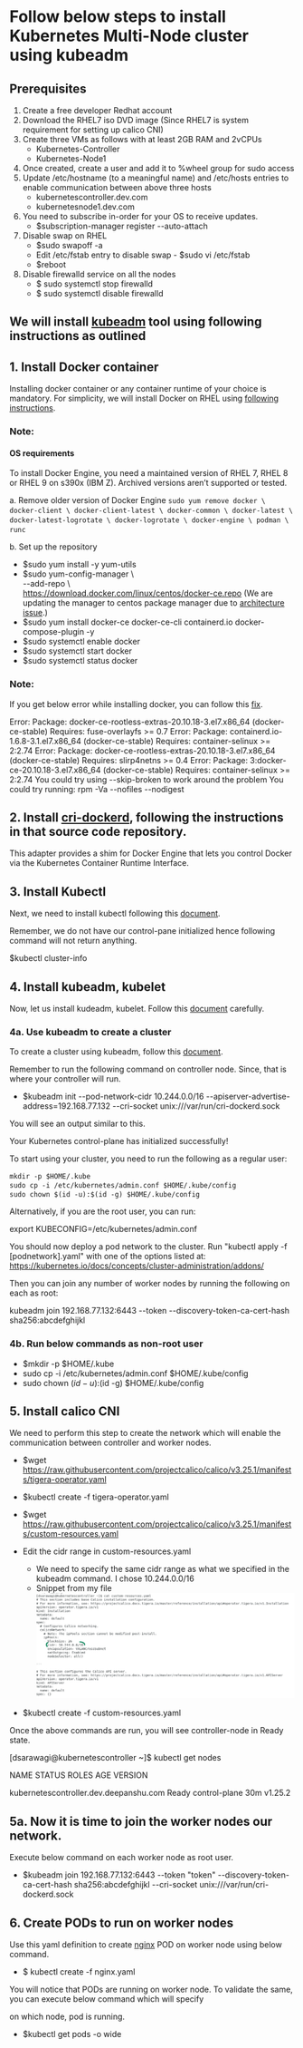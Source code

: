 # Follow below steps to install Kubernetes Multi-Node cluster using kubeadm

## Prerequisites

1. Create a free developer Redhat account
2. Download the RHEL7 iso DVD image (Since RHEL7 is system requirement for setting up calico CNI)
3. Create three VMs as follows with at least 2GB RAM and 2vCPUs
    - Kubernetes-Controller
    - Kubernetes-Node1
4. Once created, create a user and add it to %wheel group for sudo access
5. Update /etc/hostname (to a meaningful name) and /etc/hosts entries to enable communication between above three hosts
   - kubernetescontroller.dev.com
   - kubernetesnode1.dev.com
6. You need to subscribe in-order for your OS to receive updates.
   - $subscription-manager register --auto-attach
7. Disable swap on RHEL
   - $sudo swapoff -a
   - Edit /etc/fstab entry to disable swap - $sudo vi /etc/fstab
   - $reboot
8. Disable firewalld service on all the nodes
   - $ sudo systemctl stop firewalld
   - $ sudo systemctl disable firewalld

## We will install [kubeadm](https://kubernetes.io/docs/setup/production-environment/tools/kubeadm/install-kubeadm/) tool using following instructions as outlined
## 1. Install Docker container

Installing docker container or any container runtime of your choice is mandatory.
For simplicity, we will install Docker on RHEL using [following instructions](https://docs.docker.com/engine/install/rhel/).

### Note:
#### OS requirements
To install Docker Engine, you need a maintained version of RHEL 7, RHEL 8 or RHEL 9 on s390x (IBM Z). Archived versions aren’t supported or tested.

a. Remove older version of Docker Engine
    ```
     sudo yum remove docker \
     docker-client \
     docker-client-latest \
     docker-common \
     docker-latest \
     docker-latest-logrotate \
     docker-logrotate \
     docker-engine \
     podman \
     runc
     ```

b. Set up the repository
   - $sudo yum install -y yum-utils
   - $sudo yum-config-manager \\\
     --add-repo \\\
     https://download.docker.com/linux/centos/docker-ce.repo (We are updating the manager to centos package manager due to [architecture issue](https://access.redhat.com/discussions/6249651).)
   - $sudo yum install docker-ce docker-ce-cli containerd.io docker-compose-plugin -y
   - $sudo systemctl enable docker
   - $sudo systemctl start docker
   - $sudo systemctl status docker

### Note:

If you get below error while installing docker, you can follow this [fix](https://stackoverflow.com/questions/65878769/cannot-install-docker-in-a-rhel-server).

Error: Package: docker-ce-rootless-extras-20.10.18-3.el7.x86_64 (docker-ce-stable)
Requires: fuse-overlayfs >= 0.7
Error: Package: containerd.io-1.6.8-3.1.el7.x86_64 (docker-ce-stable)
Requires: container-selinux >= 2:2.74
Error: Package: docker-ce-rootless-extras-20.10.18-3.el7.x86_64 (docker-ce-stable)
Requires: slirp4netns >= 0.4
Error: Package: 3:docker-ce-20.10.18-3.el7.x86_64 (docker-ce-stable)
Requires: container-selinux >= 2:2.74
You could try using --skip-broken to work around the problem
You could try running: rpm -Va --nofiles --nodigest

## 2. Install [cri-dockerd](https://github.com/Mirantis/cri-dockerd), following the instructions in that source code repository.
This adapter provides a shim for Docker Engine that lets you control Docker via the Kubernetes Container Runtime Interface.

## 3. Install Kubectl
Next, we need to install kubectl following this [document](https://kubernetes.io/docs/tasks/tools/install-kubectl-linux/#install-using-native-package-management).

Remember, we do not have our control-pane initialized hence following command will not return anything.

$kubectl cluster-info

## 4. Install kubeadm, kubelet

Now, let us install kudeadm, kubelet. Follow this [document](https://kubernetes.io/docs/setup/production-environment/tools/kubeadm/install-kubeadm/) carefully.

### 4a. Use kubeadm to create a cluster

To create a cluster using kubeadm, follow this [document](https://kubernetes.io/docs/setup/production-environment/tools/kubeadm/create-cluster-kubeadm/).

Remember to run the following command on controller node. Since, that is where your controller will run.

- $kubeadm init --pod-network-cidr 10.244.0.0/16 --apiserver-advertise-address=192.168.77.132 --cri-socket unix:///var/run/cri-dockerd.sock

You will see an output similar to this.

Your Kubernetes control-plane has initialized successfully!

To start using your cluster, you need to run the following as a regular user:

```shell
mkdir -p $HOME/.kube
sudo cp -i /etc/kubernetes/admin.conf $HOME/.kube/config
sudo chown $(id -u):$(id -g) $HOME/.kube/config

```

Alternatively, if you are the root user, you can run:

export KUBECONFIG=/etc/kubernetes/admin.conf

You should now deploy a pod network to the cluster.
Run "kubectl apply -f [podnetwork].yaml" with one of the options listed at:
https://kubernetes.io/docs/concepts/cluster-administration/addons/

Then you can join any number of worker nodes by running the following on each as root:

kubeadm join 192.168.77.132:6443 --token --discovery-token-ca-cert-hash sha256:abcdefghijkl

### 4b. Run below commands as non-root user

- $mkdir -p $HOME/.kube
- sudo cp -i /etc/kubernetes/admin.conf $HOME/.kube/config
- sudo chown $(id -u):$(id -g) $HOME/.kube/config

## 5. Install calico CNI

We need to perform this step to create the network which will enable the communication between controller and worker nodes.

- $wget https://raw.githubusercontent.com/projectcalico/calico/v3.25.1/manifests/tigera-operator.yaml
- $kubectl create -f tigera-operator.yaml
- $wget https://raw.githubusercontent.com/projectcalico/calico/v3.25.1/manifests/custom-resources.yaml
- Edit the cidr range in custom-resources.yaml 
  - We need to specify the same cidr range as what we specified in the kubeadm command. I chose 10.244.0.0/16
  - Snippet from my file
  ![calico custom resource yaml](https://github.com/DeepanshuSarawagi/Kubernetes/blob/main/Kubernetes-Cluster/img.png)

- $kubectl create -f custom-resources.yaml

Once the above commands are run, you will see controller-node in Ready state.

[dsarawagi@kubernetescontroller ~]$ kubectl get nodes

NAME                                     STATUS   ROLES           AGE   VERSION

kubernetescontroller.dev.deepanshu.com   Ready    control-plane   30m   v1.25.2

## 5a. Now it is time to join the worker nodes our network.

Execute below command on each worker node as root user.

- $kubeadm join 192.168.77.132:6443 --token "token" --discovery-token-ca-cert-hash sha256:abcdefghijkl --cri-socket unix:///var/run/cri-dockerd.sock

## 6. Create PODs to run on worker nodes

Use this yaml definition to create [nginx](../Pods/nginx.yaml) POD on worker node using below command.
- $ kubectl create -f nginx.yaml

You will notice that PODs are running on worker node. To validate the same, you can execute below command which will specify

on which node, pod is running.

- $kubectl get pods -o wide
